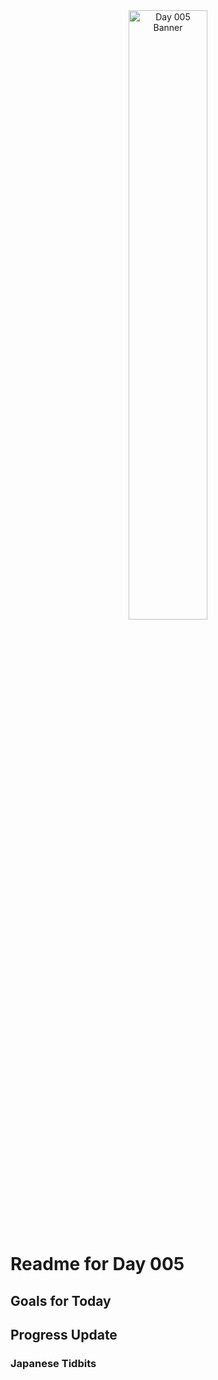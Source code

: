 <div align="center">
 <img src="../..Images/image_005.jpg" alt="Day 005 Banner" width="50%">
</div>

# Readme for Day 005

## Goals for Today

## Progress Update

### Japanese Tidbits

